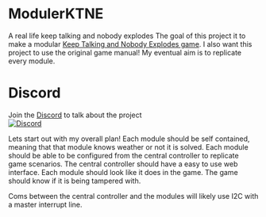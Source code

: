 # ModulerKTNE
A real life keep talking and nobody explodes
The goal of this project it to make a modular [Keep Talking and Nobody Explodes game](https://keeptalkinggame.com/).
I also want this project to use the original game manual!
My eventual aim is to replicate every module.

# Discord
Join the [Discord](https://discord.gg/muyrytPZhW) to talk about the project  
[![Discord](https://img.shields.io/discord/901860287857197116?style=for-the-badge)](https://discord.gg/muyrytPZhW)

Lets start out with my overall plan!
Each module should be self contained, meaning that that module knows weather or not it is solved.
Each module should be able to be configured from the central controller to replicate game scenarios.
The central controller should have a easy to use web interface.
Each module should look like it does in the game.
The game should know if it is being tampered with.

Coms between the central controller and the modules will likely use I2C with a master interrupt line.
